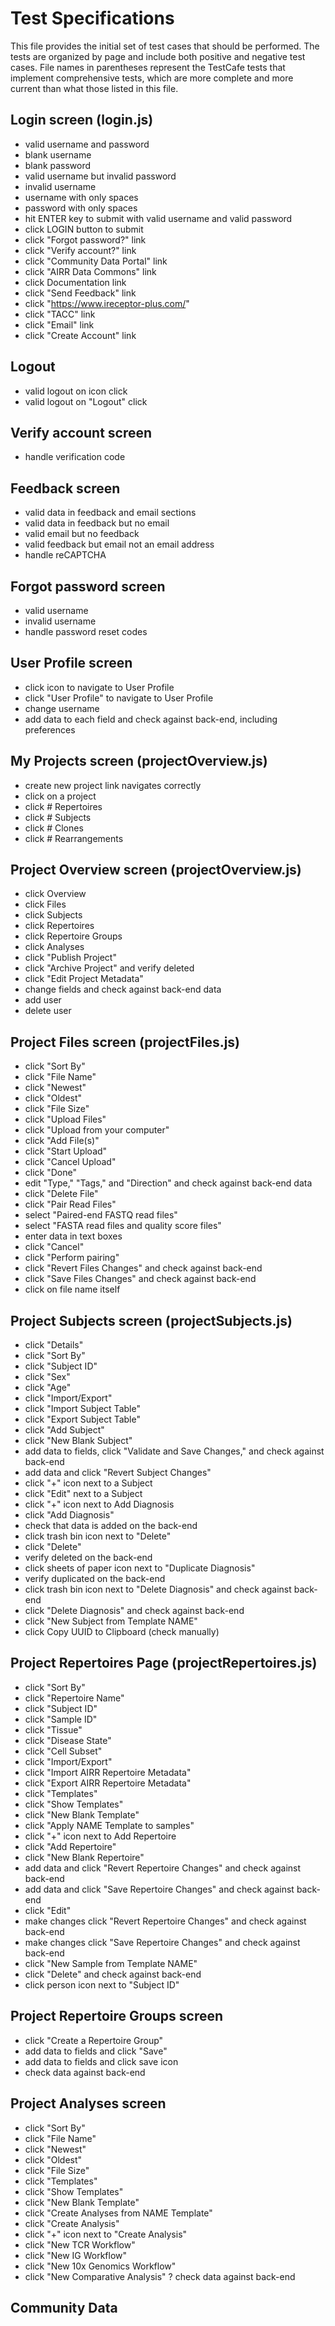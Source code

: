 Test Specifications
===================

This file provides the initial set of test cases that should be performed. The tests are organized
by page and include both positive and negative test cases. File names in parentheses represent the
TestCafe tests that implement comprehensive tests, which are more complete and more current than
what those listed in this file.

## Login screen (login.js)

- valid username and password
- blank username
- blank password
- valid username but invalid password
- invalid username
- username with only spaces
- password with only spaces
- hit ENTER key to submit with valid username and valid password
- click LOGIN button to submit
- click "Forgot password?" link
- click "Verify account?" link
- click "Community Data Portal" link
- click "AIRR Data Commons" link
- click Documentation link
- click "Send Feedback" link
- click "https://www.ireceptor-plus.com/"
- click "TACC" link
- click "Email" link
- click "Create Account" link

## Logout

- valid logout on icon click
- valid logout on "Logout" click

## Verify account screen

- handle verification code

## Feedback screen

- valid data in feedback and email sections
- valid data in feedback but no email
- valid email but no feedback
- valid feedback but email not an email address
- handle reCAPTCHA

## Forgot password screen

- valid username
- invalid username
- handle password reset codes

## User Profile screen

- click icon to navigate to User Profile
- click "User Profile" to navigate to User Profile
- change username
- add data to each field and check against back-end, including preferences

## My Projects screen (projectOverview.js)

- create new project link navigates correctly
- click on a project
- click # Repertoires
- click # Subjects
- click # Clones
- click # Rearrangements

## Project Overview screen (projectOverview.js)

- click Overview
- click Files
- click Subjects
- click Repertoires
- click Repertoire Groups
- click Analyses
- click "Publish Project"
- click "Archive Project" and verify deleted
- click "Edit Project Metadata"
 - change fields and check against back-end data
 - add user
 - delete user

## Project Files screen (projectFiles.js)

- click "Sort By"
 - click "File Name"
 - click "Newest"
 - click "Oldest"
 - click "File Size"
- click "Upload Files"
 - click "Upload from your computer"
  - click "Add File(s)"
   - click "Start Upload"
   - click "Cancel Upload"
   - click "Done"
   - edit "Type," "Tags," and "Direction" and check against back-end data
   - click "Delete File"
- click "Pair Read Files"
 - select "Paired-end FASTQ read files"
 - select "FASTA read files and quality score files"
 - enter data in text boxes
 - click "Cancel"
 - click "Perform pairing"
- click "Revert Files Changes" and check against back-end
- click "Save Files Changes" and check against back-end
- click on file name itself

## Project Subjects screen (projectSubjects.js)

- click "Details"
- click "Sort By"
 - click "Subject ID"
 - click "Sex"
 - click "Age"
- click "Import/Export"
 - click "Import Subject Table"
 - click "Export Subject Table"
- click "Add Subject"
 - click "New Blank Subject"
  - add data to fields, click "Validate and Save Changes," and check against back-end
  - add data and click "Revert Subject Changes"
- click "+" icon next to a Subject
- click "Edit" next to a Subject
- click "+" icon next to Add Diagnosis
- click "Add Diagnosis"
 - check that data is added on the back-end
- click trash bin icon next to "Delete"
- click "Delete"
 - verify deleted on the back-end
- click sheets of paper icon next to "Duplicate Diagnosis"
 - verify duplicated on the back-end
- click trash bin icon next to "Delete Diagnosis" and check against back-end
- click "Delete Diagnosis" and check against back-end
 - click "New Subject from Template NAME"
- click Copy UUID to Clipboard (check manually)

## Project Repertoires Page (projectRepertoires.js)

- click "Sort By"
 - click "Repertoire Name"
 - click "Subject ID"
 - click "Sample ID"
 - click "Tissue"
 - click "Disease State"
 - click "Cell Subset"
- click "Import/Export"
 - click "Import AIRR Repertoire Metadata"
 - click "Export AIRR Repertoire Metadata"
- click "Templates"
 - click "Show Templates"
 - click "New Blank Template"
 - click "Apply NAME Template to samples"
- click "+" icon next to Add Repertoire
- click "Add Repertoire"
 - click "New Blank Repertoire"
  - add data and click "Revert Repertoire Changes" and check against back-end
  - add data and click "Save Repertoire Changes" and check against back-end
 - click "Edit"
  - make changes click "Revert Repertoire Changes" and check against back-end
  - make changes click "Save Repertoire Changes" and check against back-end
 - click "New Sample from Template NAME"
 - click "Delete" and check against back-end
- click person icon next to "Subject ID"

## Project Repertoire Groups screen

- click "Create a Repertoire Group"
 - add data to fields and click "Save"
 - add data to fields and click save icon
  - check data against back-end

## Project Analyses screen

- click "Sort By"
 - click "File Name"
 - click "Newest"
 - click "Oldest"
 - click "File Size"
- click "Templates"
 - click "Show Templates"
 - click "New Blank Template"
 - click "Create Analyses from NAME Template"
- click "Create Analysis"
- click "+" icon next to "Create Analysis"
 - click "New TCR Workflow"
 - click "New IG Workflow"
 - click "New 10x Genomics Workflow"
 - click "New Comparative Analysis"
? check data against back-end

## Community Data
